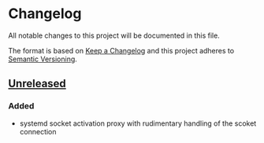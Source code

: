 # Changelog
All notable changes to this project will be documented in this file.

The format is based on [Keep a Changelog](http://keepachangelog.com/en/1.0.0/)
and this project adheres to [Semantic Versioning](http://semver.org/spec/v2.0.0.html).

## [Unreleased]
### Added 
- systemd socket activation proxy with rudimentary handling of the scoket connection


[Unreleased]: https://github.com/helstern/horsa/compare/6f32a4b10477197b3b916939c23babdd771a6ef6...HEAD 